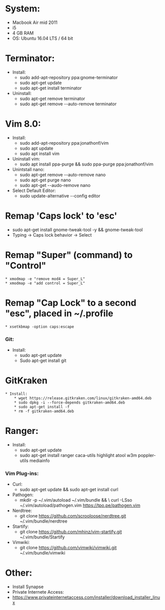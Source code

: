 

# System:
* Macbook Air mid 2011
 * i5
 * 4 GB RAM
 * OS: Ubuntu 16.04 LTS / 64 bit

# Terminator:
  * Install:
    * sudo add-apt-repository ppa:gnome-terminator
    * sudo apt-get update
    * sudo apt-get install terminator
  * Uninstall:
    * sudo apt-get remove terminator
    * sudo apt-get remove --auto-remove terminator

# Vim 8.0:
  * Install:
    * sudo add-apt-repository ppa:jonathonf/vim
    * sudo apt update
    * sudo apt install vim
  * Uninstall vim:
    * sudo apt install ppa-purge && sudo ppa-purge ppa:jonathonf/vim
  * Unintstall nano:
    * sudo apt-get remove --auto-remove nano
    * sudo apt-get purge nano
    * sudo apt-get --audo-remove nano
  * Select Default Editor:
    * sudo update-alternative --config editor


# Remap 'Caps lock' to 'esc'
   * sudo apt-get install gnome-tweak-tool -y && gnome-tweak-tool
   * Typing -> Caps lock behavior -> Select

# Remap "Super" (command) to "Control"
    * xmodmap -e "remove mod4 = Super_L"
    * xmodmap -e "add control = Super_L"

# Remap "Cap Lock" to a second "esc", placed in ~/.profile
    * xsetkbmap -option caps:escape

### Git:
 * Install:
    * sudo apt-get update
    * Sudo apt-get install git

# GitKraken
    * Install:
        * wget https://release.gitkraken.com/linux/gitkraken-amd64.deb
        * sudo dpkg -i --force-depends gitkraken-amd64.deb
        * sudo apt-get install -f
        * rm -f gitkraken-amd64.deb



# Ranger:
  * Install:
    * sudo apt-get update
    * sudo apt-get install ranger caca-utils highlight atool w3m poppler-utils mediainfo


  
### Vim Plug-ins:
  * Curl:
    * sudo apt-get update && sudo apt-get install curl
  * Pathogen:
    * mkdir -p ~/.vim/autoload ~/.vim/bundle && \ curl -LSso ~/.vim/autoload/pathogen.vim https://tpo.pe/pathogen.vim
  * Nerdtree:
    * git clone https://github.com/scrooloose/nerdtree.git ~/.vim/bundle/nerdtree
  * Startify:
    * git clone https://github.com/mhinz/vim-startify.git ~/.vim/bundle/Startify
  * Vimwiki:
    * git clone https://github.com/vimwiki/vimwiki.git ~/.vim/bundle/vimwiki



# Other:
  * Install Synapse
  * Private Internete Access:
   * https://www.privateinternetaccess.com/installer/download_installer_linux
  
  
